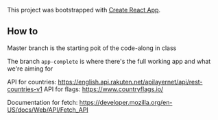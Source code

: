 This project was bootstrapped with [Create React App](https://github.com/facebook/create-react-app).

## How to

Master branch is the starting poit of the code-along in class

The branch `app-complete` is where there's the full working app and what we're aiming for

API for countries: https://english.api.rakuten.net/apilayernet/api/rest-countries-v1
API for flags: https://www.countryflags.io/

Documentation for fetch: https://developer.mozilla.org/en-US/docs/Web/API/Fetch_API


